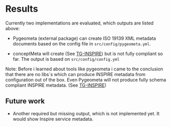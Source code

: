 # Results

Currently two implementations are evaluated, which outputs are listed above:

- Pygeometa (external package) can create ISO 19139 XML metadata documents based on the config file in `src/config/pygeometa.yml`.

- conceptMeta will create (See [TG-INSPIRE](https://knowledge-base.inspire.ec.europa.eu/publications/technical-guidance-implementation-inspire-dataset-and-service-metadata-based-isots-191392007_en)) but is not fully compliant so far. The output is based on `src/config/config.yml`

Note: Before i learned about tools like pygeometa i came to the conclusion that there are no libs`s which can produce INSPIRE metadata from configuration out of the box. Even Pygeometa will not produce fully schema compliant INSPIRE metadata. (See [TG-INSPIRE](https://knowledge-base.inspire.ec.europa.eu/publications/technical-guidance-implementation-inspire-dataset-and-service-metadata-based-isots-191392007_en))

## Future work

- Another required but missing output, which is not implemented yet. It would show Inspire service metadata.
